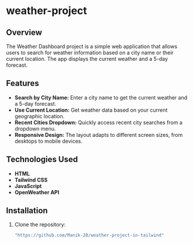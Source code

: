 # weather-project

## Overview
The Weather Dashboard project is a simple web application that allows users to search for weather information based on a city name or their current location. The app displays the current weather and a 5-day forecast.

## Features
- **Search by City Name:** Enter a city name to get the current weather and a 5-day forecast.
- **Use Current Location:** Get weather data based on your current geographic location.
- **Recent Cities Dropdown:** Quickly access recent city searches from a dropdown menu.
- **Responsive Design:** The layout adapts to different screen sizes, from desktops to mobile devices.

## Technologies Used
- **HTML**
- **Tailwind CSS**
- **JavaScript**
- **OpenWeather API**

## Installation
1. Clone the repository:
   ```bash
   "https://github.com/Manik-28/weather-project-in-tailwind"
